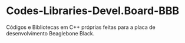 # Codes-Libraries-Devel.Board-BBB
Códigos e Bibliotecas em C++ próprias feitas para a placa de desenvolvimento Beaglebone Black.
